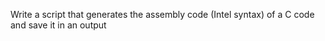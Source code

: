 Write a script that generates the assembly code (Intel syntax) of a C code and save it in an output 
